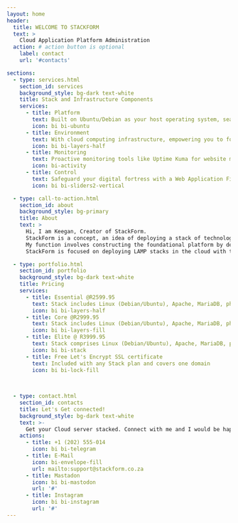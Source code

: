 ```yaml
---
layout: home
header:
  title: WELCOME TO STACKFORM
  text: >
    Cloud Application Platform Administration
  action: # action button is optional
    label: contact
    url: '#contacts'

sections:
  - type: services.html
    section_id: services
    background_style: bg-dark text-white
    title: Stack and Infrastructure Components
    services:
      - title: Platform
        text: Built on Ubuntu/Debian as your host operating system, seamlessly integrated with Apache, MariaDB & PHP for effortless application management.
        icon: bi bi-ubuntu
      - title: Environment
        text: With cloud computing infrastructure, empowering you to forge a custom dynamic environment tailored to your digital aspirations.
        icon: bi bi-layers-half
      - title: Monitoring
        text: Proactive monitoring tools like Uptime Kuma for website monitoring, ensuring uninterrupted operations and informed decision-making.
        icon: bi-activity
      - title: Control
        text: Safeguard your digital fortress with a Web Application Firewall, NGINX Proxy Manager, & cloud firewall, ensuring protection & control over your online assets.
        icon: bi bi-sliders2-vertical

  - type: call-to-action.html
    section_id: about
    background_style: bg-primary
    title: About
    text: >
      Hi, I am Keegan, Creator of StackForm.
      StackForm is a concept, an idea of deploying a stack of technologies on a platform. This platform could be on your local machine, physical servers or in the cloud.
      My function involves constructing the foundational platform by deploying the essential programs and services to host your application in the cloud.
      StackForm is focused on deploying LAMP stacks in the cloud with the aim of bridging the gap between shared and dedicated solutions.

  - type: portfolio.html
    section_id: portfolio
    background_style: bg-dark text-white
    title: Pricing
    services:
      - title: Essential @R2599.95 
        text: Stack includes Linux (Debian/Ubuntu), Apache, MariaDB, phpMyAdmin, PHP, FTP, Composer
        icon: bi bi-layers-half
      - title: Core @R2999.95 
        text: Stack includes Linux (Debian/Ubuntu), Apache, MariaDB, phpMyAdmin, PHP, FTP, Composer, Modsec, Fail2Ban, ClamAV
        icon: bi bi-layers-fill
      - title: Elite @ R3999.95
        text: Stack comprises Linux (Debian/Ubuntu), Apache, MariaDB, phpMyAdmin, PHP, FTP, Composer, Modsec, Fail2Ban, ClamAV, Docker, NGINX Proxy Manager, Uptime Kuma
        icon: bi bi-stack
      - title: Free Let's Encrypt SSL certificate
        text: Included with any Stack plan and covers one domain
        icon: bi bi-lock-fill
      
   

  - type: contact.html
    section_id: contacts
    title: Let's Get connected!
    background_style: bg-dark text-white
    text: >-
      Get your Cloud server stacked. Connect with me and I would be happy to help!
    actions:
      - title: +1 (202) 555-014
        icon: bi bi-telegram
      - title: E-Mail
        icon: bi-envelope-fill
        url: mailto:support@stackform.co.za
      - title: Mastadon
        icon: bi bi-mastodon
        url: '#'
      - title: Instagram
        icon: bi bi-instagram
        url: '#'
---
```

